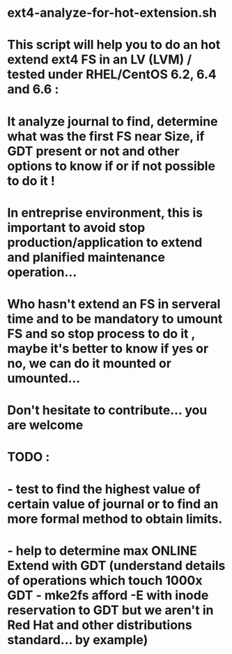 # ext4-analyze-for-hot-extension.sh
#
#
#
# This script will help you to do an hot extend ext4 FS in an LV (LVM) / tested under RHEL/CentOS 6.2, 6.4 and 6.6 :
#
# It analyze journal to find, determine what was the first FS near Size, if GDT present or not and other options to know if or if not possible to do it !
# In entreprise environment, this is important to avoid stop production/application to extend and planified maintenance operation...
# 
# Who hasn't extend an FS in serveral time and to be mandatory to umount FS and so stop process to do it , maybe it's better to know if yes or no, we can do it mounted or umounted...
#
# Don't hesitate to contribute... you are welcome
# 
# TODO :
#  - test to find the highest value of certain value of journal or to find an more formal method to obtain limits.
#  - help to determine max ONLINE Extend with GDT (understand details of operations which touch 1000x GDT - mke2fs afford -E with inode reservation to GDT but we aren't in Red Hat and other distributions standard... by example) 
